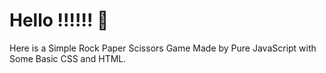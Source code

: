 # Hello !!!!!! 🙌
Here is a Simple Rock Paper Scissors Game Made by Pure JavaScript with Some Basic CSS and HTML.<br>
